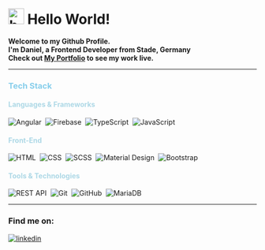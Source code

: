 <h1>
    <img width="32" height="32" style="margin: 0;" src="https://img.icons8.com/plasticine/100/bot.png" alt="bot"/>
    Hello World!
</h1>

<h4 style="margin: 0;">Welcome to my Github Profile.</h4>
<h4 style="margin: 0;">I'm Daniel, a Frontend Developer from Stade, Germany</h4>
<h4 style="margin: 0;">Check out <a target="_blank" href="https://portfolio.daniel-sinteck.de/">My Portfolio</a> to see my work live.</h4>

<hr />

<h3 style="color: skyblue;">Tech Stack</h3>

<h4 style="color: lightblue;">Languages & Frameworks</h4>
<div style="display: flex; gap: 8px;">
    <img src="https://img.shields.io/badge/angular-%23DD0031.svg?style=for-the-badge&logo=angular&logoColor=white" alt="Angular"/>
    <img src="https://img.shields.io/badge/firebase-%23FFCA28.svg?style=for-the-badge&logo=firebase&logoColor=black" alt="Firebase"/>
    <img src="https://img.shields.io/badge/typescript-%23007ACC.svg?style=for-the-badge&logo=typescript&logoColor=white" alt="TypeScript"/>
    <img src="https://img.shields.io/badge/javascript-%23F7DF1E.svg?style=for-the-badge&logo=javascript&logoColor=black" alt="JavaScript"/>
</div>

<h4 style="color: lightblue;">Front-End</h4>
<div style="display: flex; gap: 8px;">
    <img src="https://img.shields.io/badge/html-%23E34F26.svg?style=for-the-badge&logo=html5&logoColor=white" alt="HTML"/>
    <img src="https://img.shields.io/badge/css-%231572B6.svg?style=for-the-badge&logo=css3&logoColor=white" alt="CSS"/>
    <img src="https://img.shields.io/badge/scss-%23CC6699.svg?style=for-the-badge&logo=sass&logoColor=white" alt="SCSS"/>
    <img src="https://img.shields.io/badge/material%20design-%23757575.svg?style=for-the-badge&logo=material-design&logoColor=white" alt="Material Design"/>
    <img src="https://img.shields.io/badge/bootstrap-%237952B3.svg?style=for-the-badge&logo=bootstrap&logoColor=white" alt="Bootstrap"/>
</div>

<h4 style="color: lightblue;">Tools & Technologies</h4>
<div style="display: flex; gap: 8px;">
    <img src="https://img.shields.io/badge/rest%20api-%2302569B.svg?style=for-the-badge&logo=swagger&logoColor=white" alt="REST API"/>
    <img src="https://img.shields.io/badge/git-%23F05032.svg?style=for-the-badge&logo=git&logoColor=white" alt="Git"/>
    <img src="https://img.shields.io/badge/github-%23181717.svg?style=for-the-badge&logo=github&logoColor=white" alt="GitHub"/>
    <img src="https://img.shields.io/badge/mariadb-%23003545.svg?style=for-the-badge&logo=mariadb&logoColor=white" alt="MariaDB"/>
</div>

<hr />

<h3>Find me on:</h3>
<a target="_blank" href="https://www.linkedin.com/in/daniel-sinteck/">
    <img alt="linkedin" src="https://img.shields.io/badge/linkedin-%230077B5.svg?style=for-the-badge&logo=linkedin&logoColor=white" />
</a>

